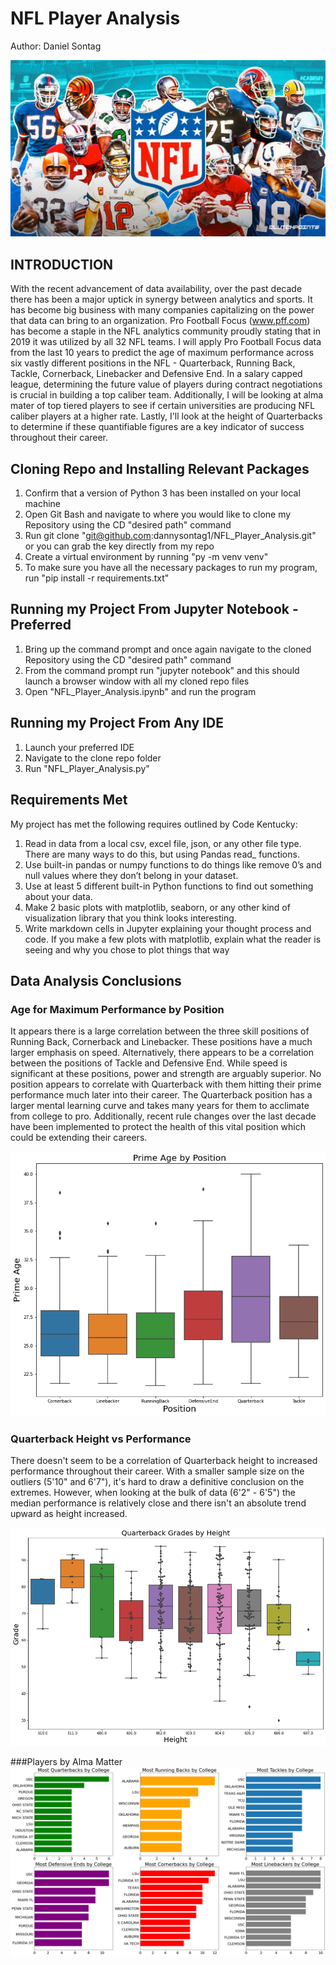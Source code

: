 # NFL Player Analysis
Author: Daniel Sontag

![Screenshot](NFL_Players.png)


## INTRODUCTION

With the recent advancement of data availability, over the past decade there has been a major uptick in synergy between analytics and sports. It has become big business with many companies capitalizing on the power that data can bring to an organization. Pro Football Focus (www.pff.com) has become a staple in the NFL analytics community proudly stating that in 2019 it was utilized by all 32 NFL teams. I will apply Pro Football Focus data from the last 10 years to predict the age of maximum performance across six vastly different positions in the NFL - Quarterback, Running Back, Tackle, Cornerback, Linebacker and Defensive End. In a salary capped league, determining the future value of players during contract negotiations is crucial in building a top caliber team. Additionally, I will be looking at alma mater of top tiered players to see if certain universities are producing NFL caliber players at a higher rate. Lastly, I'll look at the height of Quarterbacks to determine if these quantifiable figures are a key indicator of success throughout their career.


## Cloning Repo and Installing Relevant Packages
1. Confirm that a version of Python 3 has been installed on your local machine
3. Open Git Bash and navigate to where you would like to clone my Repository using the CD "desired path" command
5. Run git clone "git@github.com:dannysontag1/NFL_Player_Analysis.git" or you can grab the key directly from my repo
6. Create a virtual environment by running "py -m venv venv"
7. To make sure you have all the necessary packages to run my program, run "pip install -r requirements.txt" 

## Running my Project From Jupyter Notebook - Preferred
1. Bring up the command prompt and once again navigate to the cloned Repository using the CD "desired path" command
2. From the command prompt run "jupyter notebook" and this should launch a browser window with all my cloned repo files
3. Open "NFL_Player_Analysis.ipynb" and run the program

## Running my Project From Any IDE
1. Launch your preferred IDE
2. Navigate to the clone repo folder
3. Run "NFL_Player_Analysis.py"


## Requirements Met
My project has met the following requires outlined by Code Kentucky:
1. Read in data from a local csv, excel file, json, or any other file type. There are many ways to do this, but using Pandas read_ functions.
2. Use built-in pandas or numpy functions to do things like remove 0’s and null values where they don’t belong in your dataset. 
3. Use at least 5 different built-in Python functions to find out something about your data.
4. Make 2 basic plots with matplotlib, seaborn, or any other kind of visualization library that you think looks interesting.
5. Write markdown cells in Jupyter explaining your thought process and code. If you make a few plots with matplotlib, explain what the reader is seeing and why you chose to plot things that way


## Data Analysis Conclusions
### Age for Maximum Performance by Position
It appears there is a large correlation between the three skill positions of Running Back, Cornerback and Linebacker. These positions have a much larger emphasis on speed. Alternatively, there appears to be a correlation between the positions of Tackle and Defensive End. While speed is significant at these positions, power and strength are arguably superior. No position appears to correlate with Quarterback with them hitting their prime performance much later into their career. The Quarterback position has a larger mental learning curve and takes many years for them to acclimate from college to pro. Additionally, recent rule changes over the last decade have been implemented to protect the health of this vital position which could be extending their careers.

![Screenshot](Position_Grade_Boxplot.png)

### Quarterback Height vs Performance
There doesn't seem to be a correlation of Quarterback height to increased performance throughout their career. With a smaller sample size on the outliers (5'10" and 6'7"), it's hard to draw a definitive conclusion on the extremes. However, when looking at the bulk of data (6'2" - 6'5") the median performance is relatively close and there isn't an absolute trend upward as height increased. 

![Screenshot](QBHeight_vs_Grade_Boxplot.png)


###Players by Alma Matter 
![Screenshot](College_AlmaMater_Boxplot.png)








